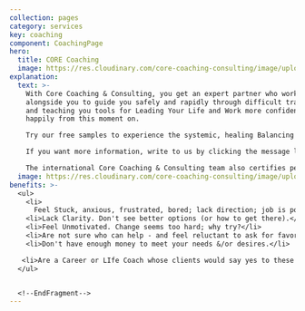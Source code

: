 ```yaml
---
collection: pages
category: services
key: coaching
component: CoachingPage
hero:
  title: CORE Coaching
  image: https://res.cloudinary.com/core-coaching-consulting/image/upload/v1596493058/pexels-pixabay-161154_uftaqi.jpg
explanation:
  text: >-
    With Core Coaching & Consulting, you get an expert partner who works
    alongside you to guide you safely and rapidly through difficult transitions
    and teaching you tools for Leading Your Life and Work more confidently and
    happily from this moment on.

    Try our free samples to experience the systemic, healing Balancing Act methodology for yourself: check out instructional videos, read the Career Compass report, and get an individualized report that reveals your own greatest strength and liability for transitions. 

    If you want more information, write to us by clicking the message link below—OR, take a Premium Profile to get a full report on your strengths and weaknesses, attend one of our excellent seminars, or sign up for our life-changing group implementation program. You can also speak directly with a Core Team member to explore how one-on-one individual coaching could positively change the course of your life and work forever. 

    The international Core Coaching & Consulting team also certifies personal and career coaches from around the world so they can enrich their own practices and support their clients with The Balancing Act processes, programs and profiles.
  image: https://res.cloudinary.com/core-coaching-consulting/image/upload/v1600731885/pexels-pixabay-39308_xdhgw6.jpg
benefits: >-
  <ul>
    <li>
      Feel Stuck, anxious, frustrated, bored; lack direction; job is poor fit.</li>
    <li>Lack Clarity. Don't see better options (or how to get there).</li>
    <li>Feel Unmotivated. Change seems too hard; why try?</li>
    <li>Are not sure who can help - and feel reluctant to ask for favors.</li>
    <li>Don't have enough money to meet your needs &/or desires.</li>

   <li>Are a Career or LIfe Coach whose clients would say yes to these questions</li>
  </ul>


  <!--EndFragment-->
---
```

